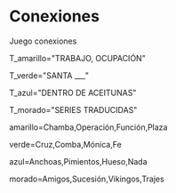 # Conexiones
Juego conexiones

T_amarillo="TRABAJO, OCUPACIÓN"

T_verde="SANTA ___"

T_azul="DENTRO DE ACEITUNAS"

T_morado="SERIES TRADUCIDAS"

amarillo=Chamba,Operación,Función,Plaza

verde=Cruz,Comba,Mónica,Fe

azul=Anchoas,Pimientos,Hueso,Nada 

morado=Amigos,Sucesión,Vikingos,Trajes




